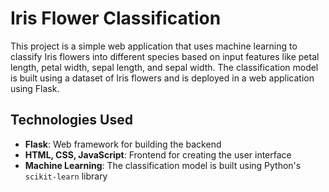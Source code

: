 # Iris Flower Classification

This project is a simple web application that uses machine learning to classify Iris flowers into different species based on input features like petal length, petal width, sepal length, and sepal width. The classification model is built using a dataset of Iris flowers and is deployed in a web application using Flask.

## Technologies Used
- **Flask**: Web framework for building the backend
- **HTML, CSS, JavaScript**: Frontend for creating the user interface
- **Machine Learning**: The classification model is built using Python's `scikit-learn` library
